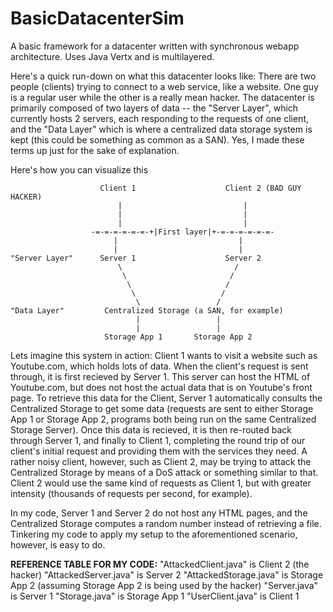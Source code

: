 # BasicDatacenterSim
A basic framework for a datacenter written with synchronous webapp architecture. Uses Java Vertx and is multilayered.


Here's a quick run-down on what this datacenter looks like: There are two people (clients) trying to connect to a web service, like a website. One guy is a regular user while the other is a really mean hacker. The datacenter is primarily composed of two layers of data -- the "Server Layer", which currently hosts 2 servers, each responding to the requests of one client, and the "Data Layer" which is where a centralized data storage system is kept (this could be something as common as a SAN). Yes, I made these terms up just for the sake of explanation.


Here's how you can visualize this


                        Client 1                    Client 2 (BAD GUY HACKER)
                            |                           |
                            |                           |
                            |                           |
                      -=-=-=-=-=-=-+|First layer|+-=-=-=-=-=-=-
                           |                           |
                           |                           |
    "Server Layer"      Server 1                    Server 2
                            \                         /
                             \                       /
                              \                     /
                               \                   /
                                \                 /
    "Data Layer"         Centralized Storage (a SAN, for example)
                                |                 |
                                |                 |
                         Storage App 1       Storage App 2
   
   
   
   
   Lets imagine this system in action: Client 1 wants to visit a website such as Youtube.com, which holds lots of data. When the client's request is sent through, it is first recieved by Server 1. This server can host the HTML of Youtube.com, but does not host the actual data that is on Youtube's front page. To retrieve this data for the Client, Server 1 automatically consults the Centralized Storage to get some data (requests are sent to either Storage App 1 or Storage App 2, programs both being run on the same Centralized Storage Server). Once this data is recieved, it is then re-routed back through Server 1, and finally to Client 1, completing the round trip of our client's initial request and providing them with the services they need. A rather noisy client, however, such as Client 2, may be trying to attack the Centralized Storage by means of a DoS attack or something similar to that. Client 2 would use the same kind of requests as Client 1, but with greater intensity (thousands of requests per second, for example).
   
   In my code, Server 1 and Server 2 do not host any HTML pages, and the Centralized Storage computes a random number instead of retrieving a file. Tinkering my code to apply my setup to the aforementioned scenario, however, is easy to do.


**REFERENCE TABLE FOR MY CODE:**
"AttackedClient.java" is Client 2 (the hacker)
"AttackedServer.java" is Server 2
"AttackedStorage.java" is Storage App 2 (assuming Storage App 2 is being used by the hacker)
"Server.java" is Server 1
"Storage.java" is Storage App 1
"UserClient.java" is Client 1

